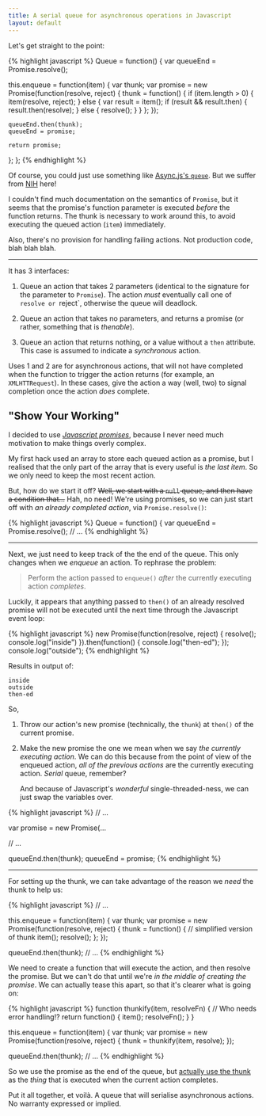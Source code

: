 ```yaml
---
title: A serial queue for asynchronous operations in Javascript
layout: default
---
```


Let's get straight to the point:

{% highlight javascript %}
Queue = function() {
  var queueEnd = Promise.resolve();

  this.enqueue = function(item) {
    var thunk;
    var promise = new Promise(function(resolve, reject) {
      thunk = function() {
        if (item.length > 0) {
          item(resolve, reject);
        } else {
          var result = item();
          if (result && result.then) {
            result.then(resolve);
          } else {
            resolve();
          }
        }
      };
    });

    queueEnd.then(thunk);
    queueEnd = promise;

    return promise;
  };
};
{% endhighlight %}

Of course, you could just use something like [Async.js's
`queue`](https://github.com/caolan/async#queue). But we suffer from
[NIH](http://en.wikipedia.org/wiki/Not_invented_here) here!

I couldn't find much documentation on the semantics of `Promise`, but
it seems that the promise's function parameter is executed *before*
the function returns. The thunk is necessary to work around this, to
avoid executing the queued action (`item`) immediately.

Also, there's no provision for handling failing actions. Not
production code, blah blah blah.

---

It has 3 interfaces:

1. Queue an action that takes 2 parameters (identical to the signature
   for the parameter to `Promise`). The action *must* eventually call
   one of `resolve or `reject`, otherwise the queue will deadlock.

2. Queue an action that takes no parameters, and returns a promise (or
   rather, something that is *thenable*).

3. Queue an action that returns nothing, or a value without a `then`
   attribute. This case is assumed to indicate a *synchronous* action.

Uses 1 and 2 are for asynchronous actions, that will not have
completed when the function to trigger the action returns (for
example, an `XMLHTTRequest`). In these cases, give the action a way
(well, two) to signal completion once the action *does* complete.

## "Show Your Working"


I decided to use [*Javascript
promises*](https://developer.mozilla.org/en/docs/Web/JavaScript/Reference/Global_Objects/Promise),
because I never need much motivation to make things overly complex.

My first hack used an array to store each queued action as a promise,
but I realised that the only part of the array that is every useful is
*the last item*. So we only need to keep the most recent action.

But, how do we start it off? <del>Well, we start with a `null` queue, and
then have a condition that...</del> Hah, no need! We're using promises, so
we can just start off with *an already completed action*, via
`Promise.resolve()`:

{% highlight javascript %}
Queue = function() {
  var queueEnd = Promise.resolve();
  // ...
{% endhighlight %}

---

Next, we just need to keep track of the the end of the
queue. This only changes when we *enqueue* an action. To rephrase the
problem:

> Perform the action passed to `enqueue()` *after* the currently
  executing action *completes*.

Luckily, it appears that anything passed to `then()` of an already
resolved promise will not be executed until the next time through the
Javascript event loop:

{% highlight javascript %}
new Promise(function(resolve, reject) { 
  resolve();
  console.log("inside")
}).then(function() { 
  console.log("then-ed"); 
});
console.log("outside");
{% endhighlight %}

Results in output of:

    inside
    outside
    then-ed

So,

1. Throw our action's new promise (technically, the `thunk`) at
   `then()` of the current promise.

2. Make the new promise the one we mean when we say *the currently
   executing action*. We can do this because from the point of view of
   the enqueued action, *all of the previous actions* are the
   currently executing action. *Serial* queue, remember?

   And because of Javascript's *wonderful* single-threaded-ness, we
   can just swap the variables over.

{% highlight javascript %}
// ...

var promise = new Promise(...

// ...

queueEnd.then(thunk);
queueEnd = promise;
{% endhighlight %}

---

For setting up the thunk, we can take advantage of the reason we
*need* the thunk to help us:

{% highlight javascript %}
// ...

this.enqueue = function(item) {
  var thunk;
  var promise = new Promise(function(resolve, reject) {
    thunk = function() {
      // simplified version of thunk
      item();
      resolve();
    };
  });

  queueEnd.then(thunk);
  // ...
{% endhighlight %}

We need to create a function that will execute the action, and then
resolve the promise. But we can't do that until we're *in the middle
of creating the promise*. We can actually tease this apart, so that
it's clearer what is going on:

{% highlight javascript %}
function thunkify(item, resolveFn) { // Who needs error handling!?
  return function() {
    item();
    resolveFn();
  }
}

this.enqueue = function(item) {
  var thunk;
  var promise = new Promise(function(resolve, reject) {
    thunk = thunkify(item, resolve);
  });

  queueEnd.then(thunk);
// ...
{% endhighlight %}

So we use the promise as the end of the queue, but [actually use the
thunk](http://metrouk2.files.wordpress.com/2014/03/ghostbusters.gif)
as the *thing* that is executed when the current action completes.

Put it all together, et voilà. A queue that will serialise
asynchronous actions. No warranty expressed or implied.